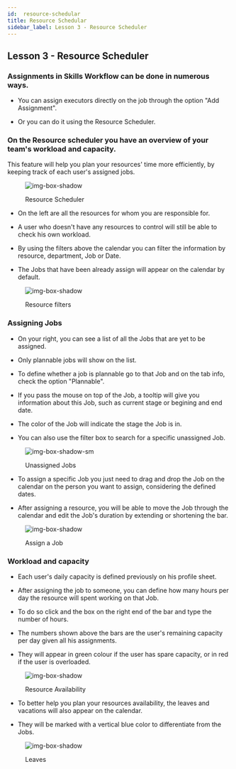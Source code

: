 ```yaml
---
id:  resource-schedular
title: Resource Schedular
sidebar_label: Lesson 3 - Resource Scheduler
---
```


## Lesson 3 - Resource Scheduler

<h3>Assignments in Skills Workflow can be done in numerous ways.</h3>

- You can assign executors directly on the job through the option "Add Assignment".

- Or you can do it using the Resource Scheduler.

<h3>On the Resource scheduler you have an overview of your team's workload and capacity.</h3>

This feature will help you plan your resources' time more efficiently, by keeping track of each user's assigned jobs.

<figure>

![img-box-shadow](/img/university/project-management/project-management-lesson3-1.png)
<figcaption>Resource Scheduler</figcaption>
</figure>

- On the left are all the resources for whom you are responsible for.

- A user who doesn't have any resources to control will still be able to check his own workload.

- By using the filters above the calendar you can filter the information by resource, department, Job or Date.

- The Jobs that have been already assign will appear on the calendar by default.

<figure>

![img-box-shadow](/img/university/project-management/project-management-lesson3-2.png)
<figcaption>Resource filters</figcaption>
</figure>

### Assigning Jobs

- On your right, you can see a list of all the Jobs that are yet to be assigned.

- Only plannable jobs will show on the list.

- To define whether a job is plannable go to that Job and on the tab info, check the option "Plannable".

- If you pass the mouse on top of the Job, a tooltip will give you information about this Job, such as current stage or begining and end date.

- The color of the Job will indicate the stage the Job is in.

- You can also use the filter box to search for a specific unassigned Job.

<figure>

![img-box-shadow-sm](/img/university/project-management/project-management-lesson3-3.png)
<figcaption>Unassigned Jobs</figcaption>
</figure>

- To assign a specific Job you just need to drag and drop the Job on the calendar on the person you want to assign, considering the defined dates.

- After assigning a resource, you will be able to move the Job through the calendar and edit the Job's duration by extending or shortening the bar.

<figure>

![img-box-shadow](/img/university/project-management/project-management-lesson3-4.png)
<figcaption>Assign a Job</figcaption>
</figure>

### Workload and capacity

- Each user's daily capacity is defined previously on his profile sheet.

- After assigning the job to someone, you can define how many hours per day the resource will spent working on that Job.

- To do so click and the box on the right end of the bar and type the number of hours.

- The numbers shown above the bars are the user's remaining capacity per day given all his assignments.

- They will appear in green colour if the user has spare capacity, or in red if the user is overloaded.

<figure>

![img-box-shadow](/img/university/project-management/project-management-lesson3-5.png)
<figcaption>Resource Availability</figcaption>
</figure>

- To better help you plan your resources availability, the leaves and vacations will also appear on the calendar.

- They will be marked with a vertical blue color to differentiate from the Jobs.

<figure>

![img-box-shadow](/img/university/project-management/project-management-lesson3-5.png)
<figcaption>Leaves</figcaption>
</figure>
